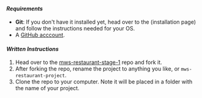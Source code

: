 #### _Requirements_

* **Git**: If you don't have it installed yet, head over to the (installation page) and follow the instructions needed for your OS. 
* A [GitHub acccount](https://github.com/).

#### _Written Instructions_

1. Head over to the [mws-restaurant-stage-1](https://github.com/udacity/mws-restaurant-stage-1) repo and fork it.
2. After forking the repo, rename the project to anything you like, or `mws-restaurant-project`.
3. Clone the repo to your computer. Note it will be placed in a folder with the name of your project.
